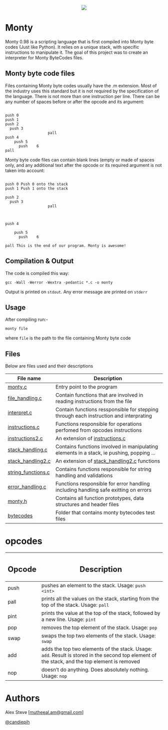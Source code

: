 <p align="center">
  <img src="https://user-images.githubusercontent.com/44834632/117828738-c709e200-b27a-11eb-985b-2ef7076bff49.png">
</p>

<h1>Monty</h1>

Monty 0.98 is a scripting language that is first compiled into Monty byte codes (Just like Python). It relies on a unique stack, with specific instructions to manipulate it. The goal of this project was to create an interpreter for Monty ByteCodes files.

<h2>Monty byte code files</h2>
Files containing Monty byte codes usually have the .m extension. Most of the industry uses this standard but it is not required by the specification of the language. There is not more than one instruction per line. There can be any number of spaces before or after the opcode and its argument:

```monty

push 0
push 1
push 2
  push 3
                   pall    
push 4
    push 5    
      push    6        
pall

```
Monty byte code files can contain blank lines (empty or made of spaces only, and any additional text after the opcode or its required argument is not taken into account:

```monty

push 0 Push 0 onto the stack
push 1 Push 1 onto the stack

push 2
  push 3
                   pall    


                          
push 4

    push 5    
      push    6        

pall This is the end of our program. Monty is awesome!

```
<h2>Compilation & Output</h2>
The code is compiled this way:

`gcc -Wall -Werror -Wextra -pedantic *.c -o monty`

Output is printed on `stdout`. 
Any error message are printed on `stderr`

<h2>Usage</h2>
After compiling run:-

`monty file`

where `file` is the path to the file containing Monty byte code

<h2>Files</h2>
Below are files used and their descriptions

| File name                                                                      | Description |
| ---------------------------------------------------------------------------    | ----------- |
|     [monty.c](..//main/monty.c)                                      | Entry point to the program      |
|     [file_handling.c](../mmain/file_handling.c)                      | Contain functions that are involved in reading instructions from the file     |
|     [interpret.c](../main/interpret.c)                              | Contain functions ressponsible for stepping through each instruction and interprating |
|     [instructions.c](../main/instructions.c)                        | Functions responsible for operations perfomed from opcodes instructions |
|     [instructions2.c](../main/instructions2.c)                      | An extension of [instructions.c](../monty/blob/main/instructions.c) |
|     [stack_handling.c](../main/stack_handling.c)                    | Contains functions involved in manipulating elements in a stack, ie pushing, popping ... |
|     [stack_handling2.c](../main/stack_handling2.c)                  | An extension of [stack_handling2.c](../monty/blob/main/stack_handling2.c) functions |
|     [string_functions.c](../main/string_functions.c)                | Contains functions responsible for string handling and validations |
|     [error_handling.c](../main/error_handling.c)                    | Functions responsible for error handling including handling safe exitting on errors |
|     [monty.h](../main/monty.h)                                      | Contains all function prototypes, data structures and header files |
|     [bytecodes](../main/bytecodes)                                  | Folder that contains monty bytecodes test files |

<h1>opcodes</h1>

| <h2>Opcode</h2>                          | <h2>Description</h2> |
| -------------------------------------    | ----------- |
|              push                        |  pushes an element to the stack. Usage: `push <int>` |
|              pall                        |  prints all the values on the stack, starting from the top of the stack. Usage: `pall` |
|              pint                        |  prints the value at the top of the stack, followed by a new line. Usage: `pint` |
|              pop                         |  removes the top element of the stack. Usage: `pop` |
|              swap                        |  swaps the top two elements of the stack. Usage: `swap` |
|              add                         |  adds the top two elements of the stack. Usage: `add`. Result is stored in the second top element of the stack, and the top element is removed |
|              nop                         |  doesn’t do anything. Does absolutely nothing. Usage: `nop` |


<h1>Authors</h1>

Alex Steve [mutheeal.am@gmail.com]

[@candiepih](https://github.com/candiepih)

